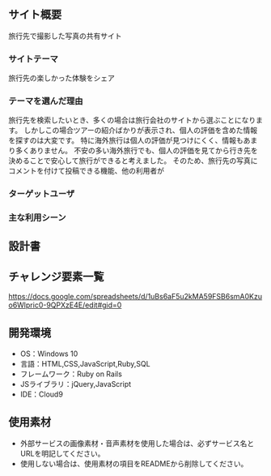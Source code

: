# <Travelands>

## サイト概要
旅行先で撮影した写真の共有サイト

### サイトテーマ
旅行先の楽しかった体験をシェア

### テーマを選んだ理由
旅行先を検索したいとき、多くの場合は旅行会社のサイトから選ぶことになります。
しかしこの場合ツアーの紹介ばかりが表示され、個人の評価を含めた情報を探すのは大変です。
特に海外旅行は個人の評価が見つけにくく、情報もあまり多くありません。
不安の多い海外旅行でも、個人の評価を見てから行き先を決めることで安心して旅行ができると考えました。
そのため、旅行先の写真にコメントを付けて投稿できる機能、他の利用者が

### ターゲットユーザ


### 主な利用シーン


## 設計書


## チャレンジ要素一覧
<https://docs.google.com/spreadsheets/d/1uBs6aF5u2kMA59FSB6smA0Kzuo6Wlpric0-9QPXzE4E/edit#gid=0>

## 開発環境
- OS：Windows 10
- 言語：HTML,CSS,JavaScript,Ruby,SQL
- フレームワーク：Ruby on Rails
- JSライブラリ：jQuery,JavaScript
- IDE：Cloud9

## 使用素材
- 外部サービスの画像素材・音声素材を使用した場合は、必ずサービス名とURLを明記してください。
- 使用しない場合は、使用素材の項目をREADMEから削除してください。
